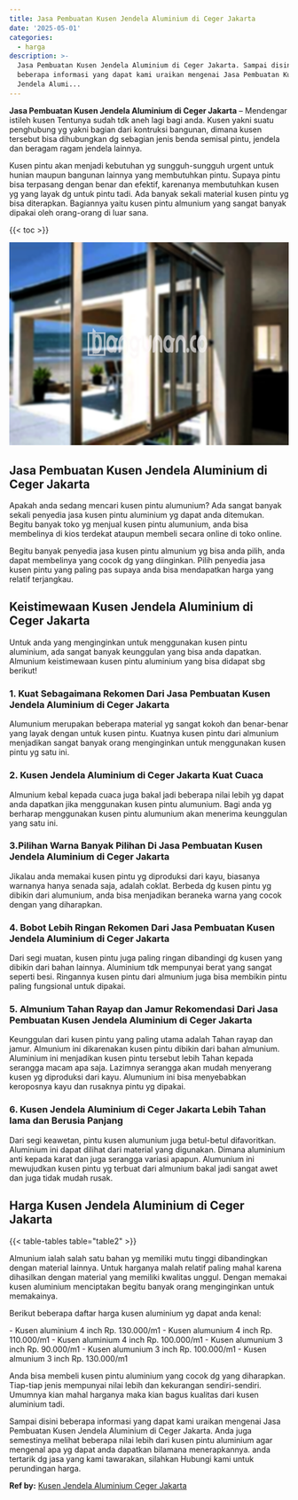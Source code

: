 ```yaml
---
title: Jasa Pembuatan Kusen Jendela Aluminium di Ceger Jakarta
date: '2025-05-01'
categories:
  - harga
description: >-
  Jasa Pembuatan Kusen Jendela Aluminium di Ceger Jakarta. Sampai disini
  beberapa informasi yang dapat kami uraikan mengenai Jasa Pembuatan Kusen
  Jendela Alumi...
---
```


**Jasa Pembuatan Kusen Jendela Aluminium di Ceger Jakarta** – Mendengar istileh kusen Tentunya sudah tdk aneh lagi bagi anda. Kusen yakni suatu penghubung yg yakni bagian dari kontruksi bangunan, dimana kusen tersebut bisa dihubungkan dg sebagian jenis benda semisal pintu, jendela dan beragam ragam jendela lainnya.

Kusen pintu akan menjadi kebutuhan yg sungguh-sungguh urgent untuk hunian maupun bangunan lainnya yang membutuhkan pintu. Supaya pintu bisa terpasang dengan benar dan efektif, karenanya membutuhkan kusen yg yang layak dg untuk pintu tadi. Ada banyak sekali material kusen pintu yg bisa diterapkan. Bagiannya yaitu kusen pintu almunium yang sangat banyak dipakai oleh orang-orang di luar sana.

{{< toc >}}

![Jasa Pembuatan Kusen Jendela Aluminium di Ceger Jakarta](/images/harga-kusen-jendela-alumunium-02.png)

## Jasa Pembuatan Kusen Jendela Aluminium di Ceger Jakarta

Apakah anda sedang mencari kusen pintu alumunium? Ada sangat banyak sekali penyedia jasa kusen pintu aluminium yg dapat anda ditemukan. Begitu banyak toko yg menjual kusen pintu alumunium, anda bisa membelinya di kios terdekat ataupun membeli secara online di toko online.

Begitu banyak penyedia jasa kusen pintu almunium yg bisa anda pilih, anda dapat membelinya yang cocok dg yang diinginkan. Pilih penyedia jasa kusen pintu yang paling pas supaya anda bisa mendapatkan harga yang relatif terjangkau.

## Keistimewaan Kusen Jendela Aluminium di Ceger Jakarta

Untuk anda yang menginginkan untuk menggunakan kusen pintu aluminium, ada sangat banyak keunggulan yang bisa anda dapatkan. Almunium keistimewaan kusen pintu aluminium yang bisa didapat sbg berikut!

### 1\. Kuat Sebagaimana Rekomen Dari Jasa Pembuatan Kusen Jendela Aluminium di Ceger Jakarta

Alumunium merupakan beberapa material yg sangat kokoh dan benar-benar yang layak dengan untuk kusen pintu. Kuatnya kusen pintu dari almunium menjadikan sangat banyak orang menginginkan untuk menggunakan kusen pintu yg satu ini.

### 2\. Kusen Jendela Aluminium di Ceger Jakarta Kuat Cuaca

Almunium kebal kepada cuaca juga bakal jadi beberapa nilai lebih yg dapat anda dapatkan jika menggunakan kusen pintu alumunium. Bagi anda yg berharap menggunakan kusen pintu alumunium akan menerima keunggulan yang satu ini.

### 3.Pilihan Warna Banyak Pilihan Di Jasa Pembuatan Kusen Jendela Aluminium di Ceger Jakarta

Jikalau anda memakai kusen pintu yg diproduksi dari kayu, biasanya warnanya hanya senada saja, adalah coklat. Berbeda dg kusen pintu yg dibikin dari alumunium, anda bisa menjadikan beraneka warna yang cocok dengan yang diharapkan.

### 4\. Bobot Lebih Ringan Rekomen Dari Jasa Pembuatan Kusen Jendela Aluminium di Ceger Jakarta

Dari segi muatan, kusen pintu juga paling ringan dibandingi dg kusen yang dibikin dari bahan lainnya. Aluminium tdk mempunyai berat yang sangat seperti besi. Ringannya kusen pintu dari almunium juga bisa membikin pintu paling fungsional untuk dipakai.

### 5\. Almunium Tahan Rayap dan Jamur Rekomendasi Dari Jasa Pembuatan Kusen Jendela Aluminium di Ceger Jakarta

Keunggulan dari kusen pintu yang paling utama adalah Tahan rayap dan jamur. Almunium ini dikarenakan kusen pintu dibikin dari bahan almunium. Aluminium ini menjadikan kusen pintu tersebut lebih Tahan kepada serangga macam apa saja. Lazimnya serangga akan mudah menyerang kusen yg diproduksi dari kayu. Alumunium ini bisa menyebabkan keroposnya kayu dan rusaknya pintu yg dipakai.

### 6\. Kusen Jendela Aluminium di Ceger Jakarta Lebih Tahan lama dan Berusia Panjang

Dari segi keawetan, pintu kusen alumunium juga betul-betul difavoritkan. Aluminium ini dapat dilihat dari material yang digunakan. Dimana aluminium anti kepada karat dan juga serangga variasi apapun. Alumunium ini mewujudkan kusen pintu yg terbuat dari almunium bakal jadi sangat awet dan juga tidak mudah rusak.

## Harga Kusen Jendela Aluminium di Ceger Jakarta

{{< table-tables table="table2" >}}

Almunium ialah salah satu bahan yg memiliki mutu tinggi dibandingkan dengan material lainnya. Untuk harganya malah relatif paling mahal karena dihasilkan dengan material yang memiliki kwalitas unggul. Dengan memakai kusen aluminium menciptakan begitu banyak orang menginginkan untuk memakainya.

Berikut beberapa daftar harga kusen aluminium yg dapat anda kenal:

\- Kusen aluminium 4 inch Rp. 130.000/m1 - Kusen alumunium 4 inch Rp. 110.000/m1 - Kusen aluminium 4 inch Rp. 100.000/m1 - Kusen alumunium 3 inch Rp. 90.000/m1 - Kusen alumunium 3 inch Rp. 100.000/m1 - Kusen almunium 3 inch Rp. 130.000/m1

Anda bisa membeli kusen pintu aluminium yang cocok dg yang diharapkan. Tiap-tiap jenis mempunyai nilai lebih dan kekurangan sendiri-sendiri. Umumnya kian mahal harganya maka kian bagus kualitas dari kusen aluminium tadi.

Sampai disini beberapa informasi yang dapat kami uraikan mengenai Jasa Pembuatan Kusen Jendela Aluminium di Ceger Jakarta. Anda juga semestinya melihat beberapa nilai lebih dari kusen pintu aluminium agar mengenal apa yg dapat anda dapatkan bilamana menerapkannya. anda tertarik dg jasa yang kami tawarakan, silahkan Hubungi kami untuk perundingan harga.

**Ref by:** [Kusen Jendela Aluminium Ceger Jakarta](https://id.wikipedia.org/wiki/Kusen)

